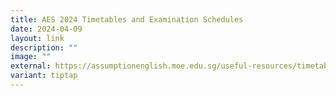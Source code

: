 ```yaml
---
title: AES 2024 Timetables and Examination Schedules
date: 2024-04-09
layout: link
description: ""
image: ""
external: https://assumptionenglish.moe.edu.sg/useful-resources/timetable-examinations/
variant: tiptap
---
```

